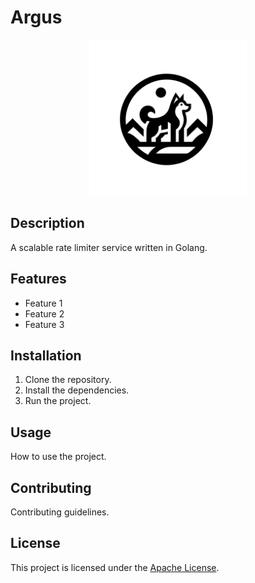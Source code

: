 # Argus

<div style="display: flex; justify-content: center;">
    <img src="argusdb.png" alt="Project Image" width="50%">
</div>

## Description

A scalable rate limiter service written in Golang.

## Features

- Feature 1
- Feature 2
- Feature 3

## Installation

1. Clone the repository.
2. Install the dependencies.
3. Run the project.

## Usage

How to use the project.

## Contributing

Contributing guidelines.

## License

This project is licensed under the [Apache License](LICENSE).